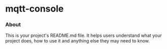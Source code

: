 mqtt-console
============

### About

This is your project's README.md file. It helps users understand what your
project does, how to use it and anything else they may need to know.
